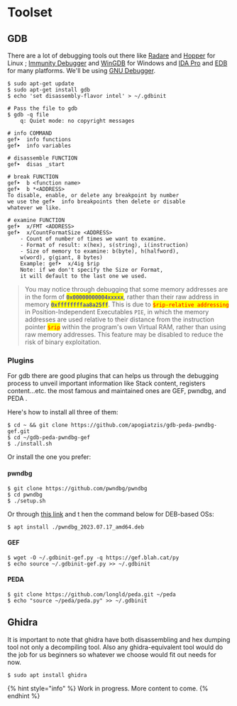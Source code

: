 # Toolset

## GDB

There are a lot of debugging tools out there like [Radare](https://www.radare.org/r/) and [Hopper](https://www.hopperapp.com/) for Linux ;  [Immunity Debugger](https://www.immunityinc.com/products/debugger/) and [WinGDB](http://wingdb.com/) for Windows and  [IDA Pro](https://www.hex-rays.com/products/ida/) and [EDB](https://github.com/eteran/edb-debugger) for many platforms. We'll be using [GNU Debugger](https://www.gnu.org/software/gdb/).

```shell-session
$ sudo apt-get update
$ sudo apt-get install gdb
$ echo 'set disassembly-flavor intel' > ~/.gdbinit
```

```shell-session
# Pass the file to gdb 
$ gdb -q file
    q: Quiet mode: no copyright messages

# info COMMAND
gef➤  info functions
gef➤  info variables

# disassemble FUNCTION
gef➤  disas _start

# break FUNCTION
gef➤  b <function name>
gef➤  b *<ADDRESS>
To disable, enable, or delete any breakpoint by number
we use the gef➤  info breakpoints then delete or disable 
whatever we like.

# examine FUNCTION
gef➤  x/FMT <ADDRESS>
gef➤  x/CountFormatSize <ADDRESS>
    - Count of number of times we want to examine.
    - Format of result: x(hex), s(string), i(instruction)
    - Size of memory to examine: b(byte), h(halfword),
    w(word), g(giant, 8 bytes)
    Example: gef➤  x/4ig $rip
    Note: if we don't specify the Size or Format, 
    it will default to the last one we used.
```



> You may notice through debugging that some memory addresses are in the form of <mark style="color:blue;">`0x00000000004xxxxx`</mark>, rather than their raw address in memory <mark style="color:blue;">`0xffffffffaa8a25ff`</mark>. This is due to <mark style="color:red;">`$rip-relative addressing`</mark> in Position-Independent Executables `PIE`, in which the memory addresses are used relative to their distance from the instruction pointer <mark style="color:red;">`$rip`</mark> within the program's own Virtual RAM, rather than using raw memory addresses. This feature may be disabled to reduce the risk of binary exploitation.

### Plugins

For gdb there are good plugins that can helps us through the debugging process to unveil important information like Stack content, registers content...etc. the most famous and maintained ones are GEF, pwndbg, and PEDA .

Here's how to install all three of them:

```shell-session
$ cd ~ && git clone https://github.com/apogiatzis/gdb-peda-pwndbg-gef.git
$ cd ~/gdb-peda-pwndbg-gef
$ ./install.sh
```

Or install the one you prefer:

#### pwndbg

```shell-session
$ git clone https://github.com/pwndbg/pwndbg
$ cd pwndbg
$ ./setup.sh
```

Or through [this link](https://github.com/pwndbg/pwndbg/releases) and t hen the command below for DEB-based OSs:

```shell-session
$ apt install ./pwndbg_2023.07.17_amd64.deb
```

#### GEF

```shell-session
$ wget -O ~/.gdbinit-gef.py -q https://gef.blah.cat/py
$ echo source ~/.gdbinit-gef.py >> ~/.gdbinit
```

#### PEDA

```shell-session
$ git clone https://github.com/longld/peda.git ~/peda
$ echo "source ~/peda/peda.py" >> ~/.gdbinit
```

## Ghidra

It is important to note that ghidra have both disassembling and hex dumping tool not only a decompiling tool. Also any ghidra-equivalent tool would do the job for us beginners so whatever we choose would fit out needs for now.

```shell-session
$ sudo apt install ghidra
```

{% hint style="info" %}
Work in progress. More content to come.
{% endhint %}
